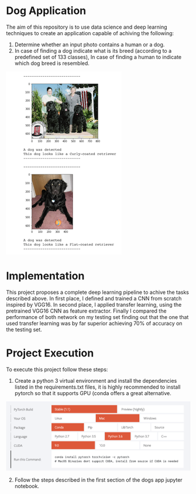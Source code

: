 # Dog Application

The aim of this repository is to use data science and deep learning techniques to create an application capable of achiving the following:
1. Determine whether an input photo contains a human or a dog.
2. In case of finding a dog indicate what is its breed (according to a predefined set of 133 classes), In case of finding a human to indicate which dog breed is resembled.

![Project output](images/project_output.png)

# Implementation

This project proposes a complete deep learning pipeline to achive the tasks described above.
In first place, I defined and trained a CNN from scratch inspired by VGG16.
In second place, I applied transfer learning, using the pretrained VGG16 CNN as feature extractor.
Finally I compared the performance of both network on my testing set finding out that the one that used transfer learning was by far superior achieving 70% of accuracy on the testing set.

# Project Execution

To execute this project follow these steps:

1. Create a python 3 virtual environment and install the dependencies listed in the requirements.txt files, it is highly recommended to install pytorch so that it supports GPU (conda offers a great alternative.

![Pytorch installation supporting CUDA-GPU](images/pytorch.png)

2. Follow the steps described in the first section of the dogs app jupyter notebook.


